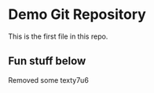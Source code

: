 # Demo Git Repository

This is the first file in this repo.

## Fun stuff below

Removed some texty7u6